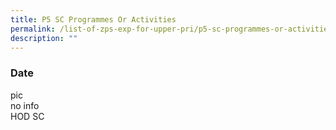 ```yaml
---
title: P5 SC Programmes Or Activities
permalink: /list-of-zps-exp-for-upper-pri/p5-sc-programmes-or-activities/
description: ""
---
```

### **Date**
pic<br>no info<br>HOD SC